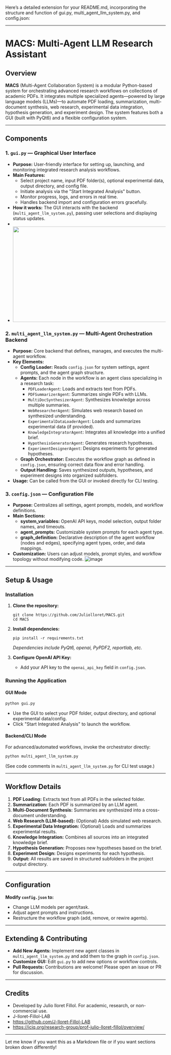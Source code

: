 Here’s a detailed extension for your README.md, incorporating the structure and function of gui.py, multi_agent_llm_system.py, and config.json:

---

# MACS: Multi-Agent LLM Research Assistant

## Overview

**MACS** (Multi-Agent Collaboration System) is a modular Python-based system for orchestrating advanced research workflows on collections of academic PDFs. It integrates multiple specialized agents—powered by large language models (LLMs)—to automate PDF loading, summarization, multi-document synthesis, web research, experimental data integration, hypothesis generation, and experiment design. The system features both a GUI (built with PyQt6) and a flexible configuration system.

---

## Components

### 1. `gui.py` — Graphical User Interface

- **Purpose:** User-friendly interface for setting up, launching, and monitoring integrated research analysis workflows.
- **Main Features:**
  - Select project name, input PDF folder(s), optional experimental data, output directory, and config file.
  - Initiate analysis via the "Start Integrated Analysis" button.
  - Monitor progress, logs, and errors in real time.
  - Handles backend import and configuration errors gracefully.
- **How it works:** The GUI interacts with the backend (`multi_agent_llm_system.py`), passing user selections and displaying status updates.
- 
- <img src="https://github.com/user-attachments/assets/5c8fabc4-934f-42e9-849d-04b9412ed3b1" width="500" height="300"/>

### 2. `multi_agent_llm_system.py` — Multi-Agent Orchestration Backend

- **Purpose:** Core backend that defines, manages, and executes the multi-agent workflow.
- **Key Elements:**
  - **Config Loader:** Reads `config.json` for system settings, agent prompts, and the agent graph structure.
  - **Agents:** Each node in the workflow is an agent class specializing in a research task:
    - `PDFLoaderAgent`: Loads and extracts text from PDFs.
    - `PDFSummarizerAgent`: Summarizes single PDFs with LLMs.
    - `MultiDocSynthesizerAgent`: Synthesizes knowledge across multiple summaries.
    - `WebResearcherAgent`: Simulates web research based on synthesized understanding.
    - `ExperimentalDataLoaderAgent`: Loads and summarizes experimental data (if provided).
    - `KnowledgeIntegratorAgent`: Integrates all knowledge into a unified brief.
    - `HypothesisGeneratorAgent`: Generates research hypotheses.
    - `ExperimentDesignerAgent`: Designs experiments for generated hypotheses.
  - **Graph Orchestrator:** Executes the workflow graph as defined in `config.json`, ensuring correct data flow and error handling.
  - **Output Handling:** Saves synthesized outputs, hypotheses, and experiment designs into organized subfolders.
- **Usage:** Can be called from the GUI or invoked directly for CLI testing.



### 3. `config.json` — Configuration File

- **Purpose:** Centralizes all settings, agent prompts, models, and workflow definitions.
- **Main Sections:**
  - **system_variables:** OpenAI API keys, model selection, output folder names, and timeouts.
  - **agent_prompts:** Customizable system prompts for each agent type.
  - **graph_definition:** Declarative description of the agent workflow (nodes and edges), specifying agent types, order, and data mappings.
- **Customization:** Users can adjust models, prompt styles, and workflow topology without modifying code.
![image](https://github.com/user-attachments/assets/34fc348b-cbfb-48ca-a187-b5b2b94f7f9b)

---

## Setup & Usage

### Installation

1. **Clone the repository:**
   ```
   git clone https://github.com/Juliolloret/MACS.git
   cd MACS
   ```

2. **Install dependencies:**
   ```
   pip install -r requirements.txt
   ```

   *Dependencies include PyQt6, openai, PyPDF2, reportlab, etc.*

3. **Configure OpenAI API Key:**
   - Add your API key to the `openai_api_key` field in `config.json`.

### Running the Application

#### GUI Mode

```bash
python gui.py
```
- Use the GUI to select your PDF folder, output directory, and optional experimental data/config.
- Click "Start Integrated Analysis" to launch the workflow.

#### Backend/CLI Mode

For advanced/automated workflows, invoke the orchestrator directly:
```bash
python multi_agent_llm_system.py
```
(See code comments in `multi_agent_llm_system.py` for CLI test usage.)

---

## Workflow Details

1. **PDF Loading:** Extracts text from all PDFs in the selected folder.
2. **Summarization:** Each PDF is summarized by an LLM agent.
3. **Multi-Document Synthesis:** Summaries are synthesized into a cross-document understanding.
4. **Web Research (LLM-based):** (Optional) Adds simulated web research.
5. **Experimental Data Integration:** (Optional) Loads and summarizes experimental results.
6. **Knowledge Integration:** Combines all sources into an integrated knowledge brief.
7. **Hypothesis Generation:** Proposes new hypotheses based on the brief.
8. **Experiment Design:** Designs experiments for each hypothesis.
9. **Output:** All results are saved in structured subfolders in the project output directory.

---

## Configuration

**Modify `config.json` to:**
- Change LLM models per agent/task.
- Adjust agent prompts and instructions.
- Restructure the workflow graph (add, remove, or rewire agents).

---

## Extending & Contributing

- **Add New Agents:** Implement new agent classes in `multi_agent_llm_system.py` and add them to the graph in `config.json`.
- **Customize GUI:** Edit `gui.py` to add new options or workflow controls.
- **Pull Requests:** Contributions are welcome! Please open an issue or PR for discussion.

---

## Credits

- Developed by Julio lloret Fillol. For academic, research, or non-commercial use.
- J-lloret-Fillol-LAB
- https://github.com/J-lloret-Fillol-LAB
- https://iciq.org/research-group/prof-julio-lloret-fillol/overview/
---

Let me know if you want this as a Markdown file or if you want sections broken down differently!
